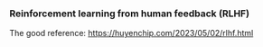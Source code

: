 ### Reinforcement learning from human feedback (RLHF)

The good reference:
https://huyenchip.com/2023/05/02/rlhf.html